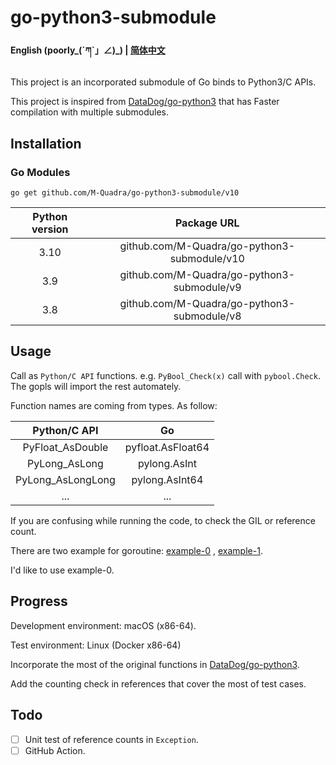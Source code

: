 # go-python3-submodule

#### English (poorly_(ˊཀˋ」∠)_) | [简体中文](./README_zh-cn.md)

This project is an incorporated submodule of Go binds to Python3/C APIs. 

This project is inspired from [DataDog/go-python3](https://github.com/DataDog/go-python3) that has Faster compilation with multiple submodules.

## Installation

### Go Modules

```
go get github.com/M-Quadra/go-python3-submodule/v10
```

Python version | Package URL
:---:|:---:
3.10 | github.com/M-Quadra/go-python3-submodule/v10 
3.9 | github.com/M-Quadra/go-python3-submodule/v9 
3.8 | github.com/M-Quadra/go-python3-submodule/v8 

## Usage

Call as `Python/C API` functions. e.g. `PyBool_Check(x)` call with `pybool.Check`. The gopls will import the rest automately.

Function names are coming from types. As follow:

Python/C API | Go
:---:|:---:
PyFloat_AsDouble | pyfloat.AsFloat64
PyLong_AsLong | pylong.AsInt
PyLong_AsLongLong | pylong.AsInt64
... | ...

If you are confusing while running the code, to check the GIL or reference count.

There are two example for goroutine: [example-0](./internal/example/goroutine-0) , [example-1](/internal/example/goroutine-1).

I'd like to use example-0.

## Progress

Development environment: macOS (x86-64).

Test environment: Linux (Docker x86-64)

Incorporate the most of the original functions in [DataDog/go-python3](https://github.com/DataDog/go-python3).

Add the counting check in references that cover the most of test cases.

## Todo

- [ ] Unit test of reference counts in `Exception`.
- [ ] GitHub Action.
